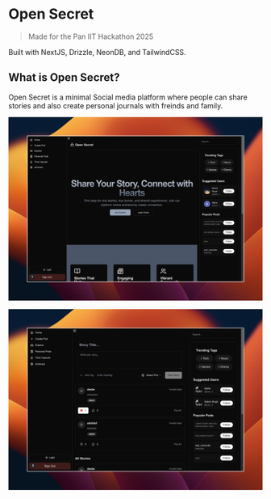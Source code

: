 # Open Secret

> Made for the Pan IIT Hackathon 2025

Built with NextJS, Drizzle, NeonDB, and TailwindCSS.

## What is Open Secret?

Open Secret is a minimal Social media platform where people can share stories and also create personal journals with freinds and family.

![Screenshot](/github/landing.jpeg)

![Screenshot](/github/home.jpeg)
